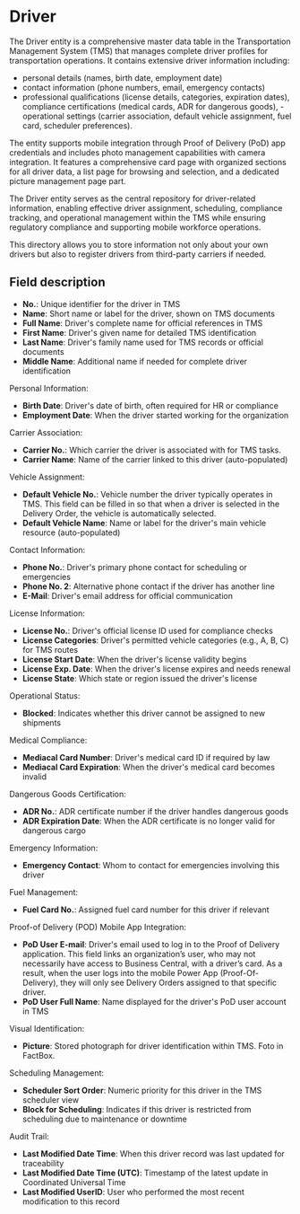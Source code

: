 # Driver

The Driver entity is a comprehensive master data table in the Transportation Management System (TMS) that manages complete driver profiles for transportation operations.
It contains extensive driver information including:

- personal details (names, birth date, employment date)
- contact information (phone numbers, email, emergency contacts)
- professional qualifications (license details, categories, expiration dates), compliance certifications (medical cards, ADR for dangerous goods), - operational settings (carrier association, default vehicle assignment, fuel card, scheduler preferences).

The entity supports mobile integration through Proof of Delivery (PoD) app credentials and includes photo management capabilities with camera integration. It features a comprehensive card page with organized sections for all driver data, a list page for browsing and selection, and a dedicated picture management page part.

The Driver entity serves as the central repository for driver-related information, enabling effective driver assignment, scheduling, compliance tracking, and operational management within the TMS while ensuring regulatory compliance and supporting mobile workforce operations.

This directory allows you to store information not only about your own drivers but also to register drivers from third-party carriers if needed.

## Field description

- **No.**:  Unique identifier for the driver in TMS
- **Name**:  Short name or label for the driver, shown on TMS documents
- **Full Name**: Driver's complete name for official references in TMS
- **First Name**: Driver's given name for detailed TMS identification
- **Last Name**: Driver's family name used for TMS records or official documents
- **Middle Name**: Additional name if needed for complete driver identification

Personal Information:

- **Birth Date**: Driver's date of birth, often required for HR or compliance
- **Employment Date**:  When the driver started working for the organization

Carrier Association:

- **Carrier No.**:  Which carrier the driver is associated with for TMS tasks.
- **Carrier Name**: Name of the carrier linked to this driver (auto-populated)

Vehicle Assignment:

- **Default Vehicle No.**: Vehicle number the driver typically operates in TMS. This field can be filled in so that when a driver is selected in the Delivery Order, the vehicle is automatically selected.
- **Default Vehicle Name**: Name or label for the driver's main vehicle resource (auto-populated)

Contact Information:

- **Phone No.**: Driver's primary phone contact for scheduling or emergencies
- **Phone No. 2**:  Alternative phone contact if the driver has another line
- **E-Mail**: Driver's email address for official communication

License Information:

- **License No.**: Driver's official license ID used for compliance checks
- **License Categories**: Driver's permitted vehicle categories (e.g., A, B, C) for TMS routes
- **License Start Date**: When the driver's license validity begins
- **License Exp. Date**: When the driver's license expires and needs renewal
- **License State**: Which state or region issued the driver's license

Operational Status:

- **Blocked**: Indicates whether this driver cannot be assigned to new shipments

Medical Compliance:

- **Mediacal Card Number**: Driver's medical card ID if required by law
- **Mediacal Card Expiration**: When the driver's medical card becomes invalid

Dangerous Goods Certification:

- **ADR No.**: ADR certificate number if the driver handles dangerous goods
- **ADR Expiration Date**: When the ADR certificate is no longer valid for dangerous cargo

Emergency Information:

- **Emergency Contact**: Whom to contact for emergencies involving this driver

Fuel Management:

- **Fuel Card No.**: Assigned fuel card number for this driver if relevant

Proof-of Delivery (POD) Mobile App Integration:

- **PoD User E-mail**: Driver's email used to log in to the Proof of Delivery application. This field links an organization’s user, who may not necessarily have access to Business Central, with a driver’s card. As a result, when the user logs into the mobile Power App (Proof-Of-Delivery), they will only see Delivery Orders assigned to that specific driver.
- **PoD User Full Name**: Name displayed for the driver's PoD user account in TMS

Visual Identification:

- **Picture**: Stored photograph for driver identification within TMS. Foto in FactBox.

Scheduling Management:

- **Scheduler Sort Order**: Numeric priority for this driver in the TMS scheduler view
- **Block for Scheduling**: Indicates if this driver is restricted from scheduling due to maintenance or downtime

Audit Trail:

- **Last Modified Date Time**: When this driver record was last updated for traceability
- **Last Modified Date Time (UTC)**: Timestamp of the latest update in Coordinated Universal Time
- **Last Modified UserID**: User who performed the most recent modification to this record
